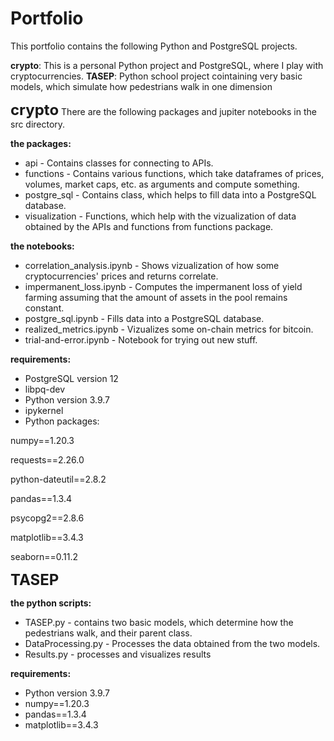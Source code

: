# Portfolio

This portfolio contains the following Python and PostgreSQL projects.

**crypto**:  This is a personal Python project and PostgreSQL, where I play with cryptocurrencies. 
**TASEP**: Python school project cointaining very basic models, which simulate how pedestrians walk in one dimension

<font size="5">**crypto**</font>
There are the following packages and jupiter notebooks in the src directory.

**the packages:**

* api - Contains classes for connecting to APIs.
* functions - Contains various functions, which take dataframes of prices, volumes, market caps, etc. as arguments and compute something.
* postgre_sql - Contains class, which helps to fill data into a PostgreSQL database.
* visualization - Functions, which help with the vizualization of data obtained by the APIs and functions from functions package.

**the notebooks:**
* correlation_analysis.ipynb - Shows vizualization of how some cryptocurrencies' prices and returns correlate.
* impermanent_loss.ipynb - Computes the impermanent loss of yield farming assuming that the amount of assets in the pool remains constant.
* postgre_sql.ipynb - Fills data into a PostgreSQL database.
* realized_metrics.ipynb - Vizualizes some on-chain metrics for bitcoin.
* trial-and-error.ipynb - Notebook for trying out new stuff.

**requirements:**

* PostgreSQL version 12 
* libpq-dev
* Python version 3.9.7
* ipykernel
* Python packages:

numpy==1.20.3

requests==2.26.0

python-dateutil==2.8.2

pandas==1.3.4

psycopg2==2.8.6

matplotlib==3.4.3

seaborn==0.11.2


<font size="5">**TASEP**</font>

**the python scripts:**

* TASEP.py - contains two basic models, which determine how the pedestrians walk, and their parent class.
* DataProcessing.py - Processes the data obtained from the two models.
* Results.py - processes and visualizes results

**requirements:**

* Python version 3.9.7
* numpy==1.20.3
* pandas==1.3.4
* matplotlib==3.4.3
